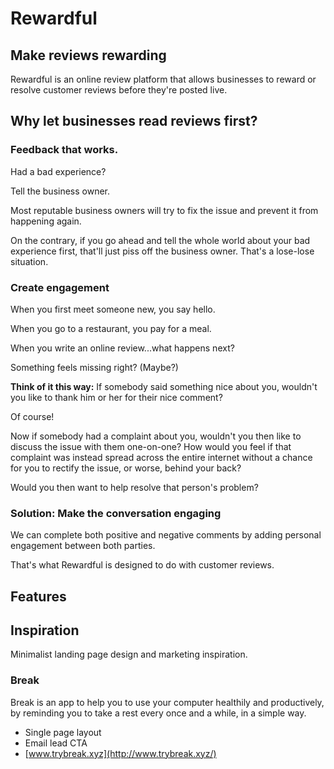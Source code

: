 # Rewardful

## Make reviews rewarding

Rewardful is an online review platform that allows businesses to reward or resolve customer reviews before they're posted live.

## Why let businesses read reviews first?

### Feedback that works.

Had a bad experience? 

Tell the business owner. 

Most reputable business owners will try to fix the issue and prevent it from happening again. 

On the contrary, if you go ahead and tell the whole world about your bad experience first, that'll just piss off the business owner. That's a lose-lose situation.

### Create engagement

When you first meet someone new, you say hello.

When you go to a restaurant, you pay for a meal.

When you write an online review...what happens next?

Something feels missing right? (Maybe?)

**Think of it this way:** If somebody said something nice about you, wouldn't you like to thank him or her for their nice comment? 

Of course!

Now if somebody had a complaint about you, wouldn't you then like to discuss the issue with them one-on-one? How would you feel if that complaint was instead spread across the entire internet without a chance for you to rectify the issue, or worse, behind your back? 

Would you then want to help resolve that person's problem?

### Solution: Make the conversation engaging

We can complete both positive and negative comments by adding personal engagement between both parties.

That's what Rewardful is designed to do with customer reviews.


## Features

## Inspiration
Minimalist landing page design and marketing inspiration.

### Break
Break is an app to help you to use your computer healthily and productively, by reminding you to take a rest every once and a while, in a simple way.
- Single page layout
- Email lead CTA
- [www.trybreak.xyz](http://www.trybreak.xyz/)



